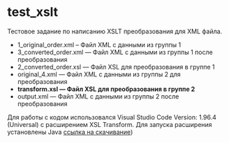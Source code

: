 # test_xslt
Тестовое задание по написанию XSLT преобразования для XML файла.

- 1_original_order.xml – Файл XML с данными из группы 1
- 3_converted_order.xml — Файл XML с данными из группы 1 после преобразования
- 2_converted_order.xsl — Файл XSL для преобразования в группе 1
- original_4.xml — Файл XML с данными из группы 2 для преобразования
- **transform.xsl — Файл XSL для преобразования в группе 2**
- output.xml — Файл XML с данными из группы 2 после преобразования

Для работы с кодом использовался Visual Studio Code Version: 1.96.4 (Universal) с расширением XSL Transform.
Для запуска расширения установлены Java [ссылка на скачивание]([https://download.oracle.com/java/23/latest/jdk-23_macos-aarch64_bin.dmg]))
